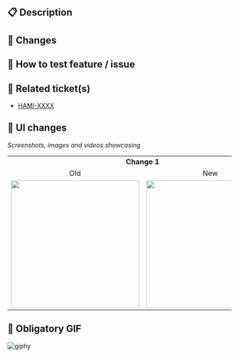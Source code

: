 ## :clipboard: Description

<!-- describe the goal of your PR -->

## :memo: Changes

<!-- describe the changes in detail and why you opted for this solution -->

## :microscope: How to test feature / issue

<!-- detailed summary about how to check these changes -->

## :ticket: Related ticket(s)

- [HAMI-XXXX](https://ingatlancom.atlassian.net/browse/HAMI-XXXX)

## :art: UI changes

<!-- remove this section if you made no visible frontend changes -->

_Screenshots, images and videos showcasing_

<table>
  <tr align="center">
    <td colspan="2" align="center"><b>Change 1</b></td>
  </tr>
  <tr>
    <td align="center">Old</td>
    <td align="center">New</td>
  </tr>
  <tr>
    <td><img src="IMAGE_URL" width="288"></td>
    <td><img src="IMAGE_URL" width="288"></td>
  </tr>
</table>

## :space_invader: Obligatory GIF

<!-- replace this with a fun GIF about the work you did ...or remove this section if you don't like fun -->

![giphy](https://media0.giphy.com/media/rUjQVLYlQhcOs/giphy.gif)
